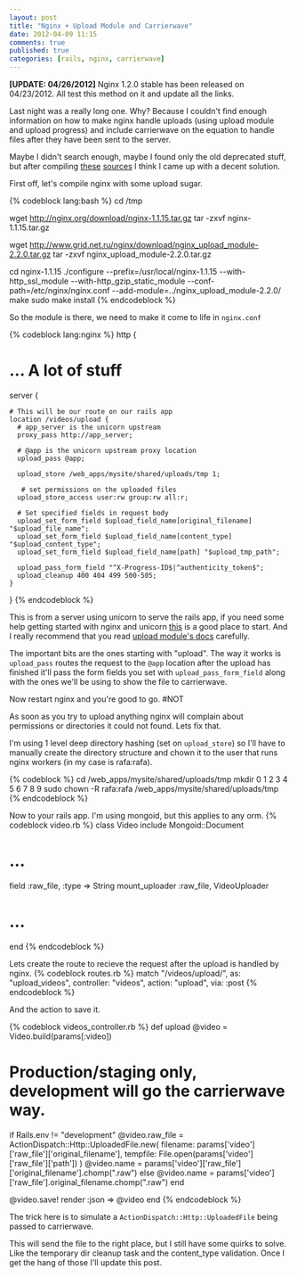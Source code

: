 ```yaml
---
layout: post
title: "Nginx + Upload Module and Carrierwave"
date: 2012-04-09 11:15
comments: true
published: true
categories: [rails, nginx, carrierwave]
---
```


**[UPDATE: 04/26/2012]** Nginx 1.2.0 stable has been released on 04/23/2012. All test this method on it and update all the links.

Last night was a really long one. Why? Because I couldn't find enough information on how to make nginx handle uploads (using upload module and upload progress) and include carrierwave on the equation to handle files after they have been sent to the server.

Maybe I didn't search enough, maybe I found only the old deprecated stuff, but after compiling [these](http://fernando.blat.es/post/11106552363/nginx-upload-module-rails-carrierwave) [sources](http://blog.joshsoftware.com/2010/10/20/uploading-multiple-files-with-nginx-upload-module-and-upload-progress-bar/) I think I came up with a decent solution.

First off, let's compile nginx with some upload sugar.

{% codeblock lang:bash %}
cd /tmp

wget http://nginx.org/download/nginx-1.1.15.tar.gz
tar -zxvf nginx-1.1.15.tar.gz

wget http://www.grid.net.ru/nginx/download/nginx_upload_module-2.2.0.tar.gz
tar -zxvf nginx_upload_module-2.2.0.tar.gz

cd nginx-1.1.15
./configure --prefix=/usr/local/nginx-1.1.15 --with-http_ssl_module --with-http_gzip_static_module --conf-path=/etc/nginx/nginx.conf --add-module=../nginx_upload_module-2.2.0/
make
sudo make install
{% endcodeblock %}

So the module is there, we need to make it come to life in `nginx.conf`

{% codeblock lang:nginx %}
http {
  # ... A lot of stuff
  server {

    # This will be our route on our rails app
    location /videos/upload {
      # app_server is the unicorn upstream
      proxy_pass http://app_server;

      # @app is the unicorn upstream proxy location
      upload_pass @app;

      upload_store /web_apps/mysite/shared/uploads/tmp 1;

       # set permissions on the uploaded files
      upload_store_access user:rw group:rw all:r;

      # Set specified fields in request body
      upload_set_form_field $upload_field_name[original_filename] "$upload_file_name";
      upload_set_form_field $upload_field_name[content_type] "$upload_content_type";
      upload_set_form_field $upload_field_name[path] "$upload_tmp_path";

      upload_pass_form_field "^X-Progress-ID$|^authenticity_token$";
      upload_cleanup 400 404 499 500-505;
    }
}
{% endcodeblock %}

This is from a server using unicorn to serve the rails app, if you need some help getting started with nginx and unicorn [this](http://tomkersten.com/articles/nginx-unicorn-rvm-server-setup/) is a good place to start. And I really recommend that you read [upload module's docs](http://www.grid.net.ru/nginx/upload.en.html) carefully.

The important bits are the ones starting with "upload".
The way it works is `upload_pass` routes the request to the `@app` location after the upload has finished it'll pass the form fields you set with `upload_pass_form_field` along with the ones we'll be using to show the file to carrierwave.

Now restart nginx and you're good to go. #NOT

As soon as you try to upload anything nginx will complain about permissions or directories it could not found. Lets fix that.

I'm using 1 level deep directory hashing (set on `upload_store`) so I'll have to manually create the directory structure and chown it to the user that runs nginx workers (in my case is rafa:rafa).

{% codeblock %}
cd /web_apps/mysite/shared/uploads/tmp
mkdir 0 1 2 3 4 5 6 7 8 9
sudo chown -R rafa:rafa /web_apps/mysite/shared/uploads/tmp
{% endcodeblock %}

Now to your rails app. I'm using mongoid, but this applies to any orm.
{% codeblock video.rb %}
class Video
  include Mongoid::Document

  # ...

  field :raw_file, :type => String
  mount_uploader :raw_file, VideoUploader

  # ...

end
{% endcodeblock %}

Lets create the route to recieve the request after the upload is handled by nginx.
{% codeblock routes.rb %}
  match "/videos/upload/", as: "upload_videos", controller: "videos", action: "upload", via: :post
{% endcodeblock %}

And the action to save it.

{% codeblock videos_controller.rb %}
def upload
  @video = Video.build(params[:video])

  # Production/staging only, development will go the carrierwave way.
  if Rails.env != "development"
    @video.raw_file = ActionDispatch::Http::UploadedFile.new(
      filename: params['video']['raw_file']['original_filename'],
      tempfile: File.open(params['video']['raw_file']['path'])
    )
    @video.name = params['video']['raw_file']['original_filename'].chomp(".raw")
  else
    @video.name = params['video']['raw_file'].original_filename.chomp(".raw")
  end

  @video.save!
  render :json => @video
end
{% endcodeblock %}

The trick here is to simulate a `ActionDispatch::Http::UploadedFile` being passed to carrierwave.

This will send the file to the right place, but I still have some quirks to solve. Like the temporary dir cleanup task and the content_type validation. Once I get the hang of those I'll update this post.
